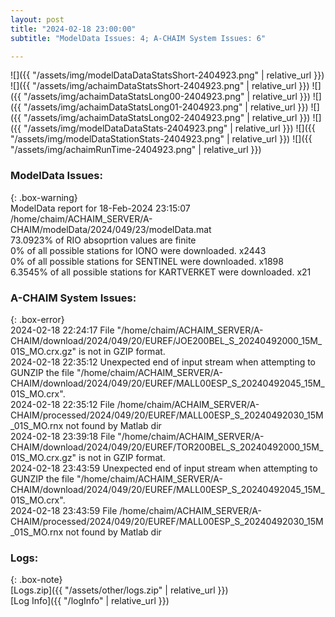 ```yaml
---
layout: post
title: "2024-02-18 23:00:00"
subtitle: "ModelData Issues: 4; A-CHAIM System Issues: 6"

---
```


![]({{ "/assets/img/modelDataDataStatsShort-2404923.png" | relative_url }})
![]({{ "/assets/img/achaimDataStatsShort-2404923.png" | relative_url }})
![]({{ "/assets/img/achaimDataStatsLong00-2404923.png" | relative_url }})
![]({{ "/assets/img/achaimDataStatsLong01-2404923.png" | relative_url }})
![]({{ "/assets/img/achaimDataStatsLong02-2404923.png" | relative_url }})
![]({{ "/assets/img/modelDataDataStats-2404923.png" | relative_url }})
![]({{ "/assets/img/modelDataStationStats-2404923.png" | relative_url }})
![]({{ "/assets/img/achaimRunTime-2404923.png" | relative_url }})


### ModelData Issues:  
  
{: .box-warning}  
 ModelData report for 18-Feb-2024 23:15:07   
 /home/chaim/ACHAIM_SERVER/A-CHAIM/modelData/2024/049/23/modelData.mat   
 73.0923% of RIO absoprtion values are finite   
 0% of all possible stations for IONO were downloaded. x2443   
 0% of all possible stations for SENTINEL were downloaded. x1898   
 6.3545% of all possible stations for KARTVERKET were downloaded. x21   
  
### A-CHAIM System Issues:  
  
{: .box-error}  
2024-02-18 22:24:17 File "/home/chaim/ACHAIM_SERVER/A-CHAIM/download/2024/049/20/EUREF/JOE200BEL_S_20240492000_15M_01S_MO.crx.gz" is not in GZIP format.  
2024-02-18 22:35:12 Unexpected end of input stream when attempting to GUNZIP the file "/home/chaim/ACHAIM_SERVER/A-CHAIM/download/2024/049/20/EUREF/MALL00ESP_S_20240492045_15M_01S_MO.crx".  
2024-02-18 22:35:12 File /home/chaim/ACHAIM_SERVER/A-CHAIM/processed/2024/049/20/EUREF/MALL00ESP_S_20240492030_15M_01S_MO.rnx not found by Matlab dir  
2024-02-18 23:39:18 File "/home/chaim/ACHAIM_SERVER/A-CHAIM/download/2024/049/20/EUREF/TOR200BEL_S_20240492000_15M_01S_MO.crx.gz" is not in GZIP format.  
2024-02-18 23:43:59 Unexpected end of input stream when attempting to GUNZIP the file "/home/chaim/ACHAIM_SERVER/A-CHAIM/download/2024/049/20/EUREF/MALL00ESP_S_20240492045_15M_01S_MO.crx".  
2024-02-18 23:43:59 File /home/chaim/ACHAIM_SERVER/A-CHAIM/processed/2024/049/20/EUREF/MALL00ESP_S_20240492030_15M_01S_MO.rnx not found by Matlab dir  

### Logs:  
  
{: .box-note}  
[Logs.zip]({{ "/assets/other/logs.zip" | relative_url }})  
[Log Info]({{ "/logInfo" | relative_url }})  
